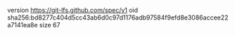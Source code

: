 version https://git-lfs.github.com/spec/v1
oid sha256:bd8277c404d5cc43ab6d0c97d1176adb97584f9efd8e3086accee22a7141ea8e
size 67
